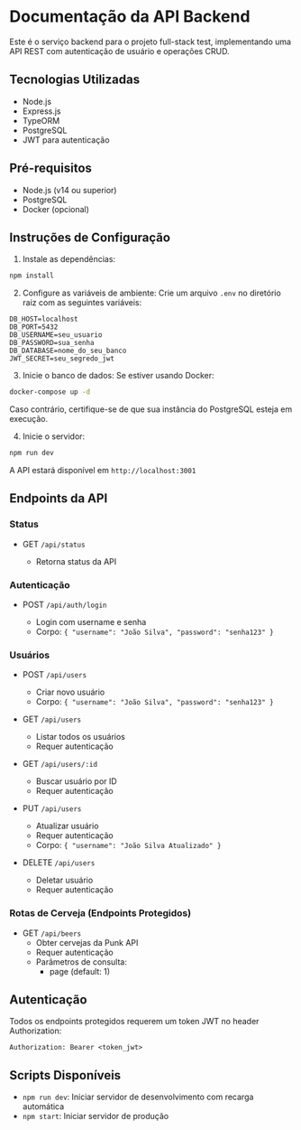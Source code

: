 # Documentação da API Backend

Este é o serviço backend para o projeto full-stack test, implementando uma API REST com autenticação de usuário e operações CRUD.

## Tecnologias Utilizadas

- Node.js
- Express.js
- TypeORM
- PostgreSQL
- JWT para autenticação

## Pré-requisitos

- Node.js (v14 ou superior)
- PostgreSQL
- Docker (opcional)

## Instruções de Configuração

1. Instale as dependências:

```bash
npm install
```

2. Configure as variáveis de ambiente:
   Crie um arquivo `.env` no diretório raiz com as seguintes variáveis:

```env
DB_HOST=localhost
DB_PORT=5432
DB_USERNAME=seu_usuario
DB_PASSWORD=sua_senha
DB_DATABASE=nome_do_seu_banco
JWT_SECRET=seu_segredo_jwt
```

3. Inicie o banco de dados:
   Se estiver usando Docker:

```bash
docker-compose up -d
```

Caso contrário, certifique-se de que sua instância do PostgreSQL esteja em execução.

4. Inicie o servidor:

```bash
npm run dev
```

A API estará disponível em `http://localhost:3001`

## Endpoints da API

### Status

- GET `/api/status`

  - Retorna status da API

### Autenticação

- POST `/api/auth/login`

  - Login com username e senha
  - Corpo: `{ "username": "João Silva", "password": "senha123" }`

### Usuários

- POST `/api/users`

  - Criar novo usuário
  - Corpo: `{ "username": "João Silva", "password": "senha123" }`

- GET `/api/users`

  - Listar todos os usuários
  - Requer autenticação

- GET `/api/users/:id`

  - Buscar usuário por ID
  - Requer autenticação

- PUT `/api/users`

  - Atualizar usuário
  - Requer autenticação
  - Corpo: `{ "username": "João Silva Atualizado" }`

- DELETE `/api/users`

  - Deletar usuário
  - Requer autenticação

### Rotas de Cerveja (Endpoints Protegidos)

- GET `/api/beers`
  - Obter cervejas da Punk API
  - Requer autenticação
  - Parâmetros de consulta:
    - page (default: 1)

## Autenticação

Todos os endpoints protegidos requerem um token JWT no header Authorization:

```
Authorization: Bearer <token_jwt>
```

## Scripts Disponíveis

- `npm run dev`: Iniciar servidor de desenvolvimento com recarga automática
- `npm start`: Iniciar servidor de produção
